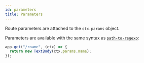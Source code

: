 ```yaml
---
id: parameters
title: Parameters
---
```


Route parameters are attached to the `ctx.params` object.

Parameters are available with the same syntax as [`path-to-regexp`](https://npmjs.org/package/path-to-regexp):

```js
app.get("/:name", (ctx) => {
  return new TextBody(ctx.params.name);
});
```
